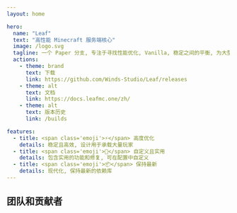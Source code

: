 ```yaml
---
layout: home

hero:
  name: "Leaf"
  text: "高性能 Minecraft 服务端核心"
  image: /logo.svg
  tagline: 一个 Paper 分支, 专注于寻找性能优化, Vanilla, 稳定之间的平衡, 为大型网络, 密集和高承载量场景设计
  actions:
    - theme: brand
      text: 下载
      link: https://github.com/Winds-Studio/Leaf/releases
    - theme: alt
      text: 文档
      link: https://docs.leafmc.one/zh/
    - theme: alt
      text: 版本历史
      link: /builds

features:
  - title: <span class='emoji'>⚡</span> 高度优化
    details: 稳定且高效, 设计用于承载大量玩家
  - title: <span class='emoji'>🧬</span> 自定义且实用
    details: 包含实用的功能和修复, 可在配置中自定义
  - title: <span class='emoji'>📦</span> 保持最新
    details: 现代化, 保持最新的依赖库
---
```


<script setup>
import Contributors from '../Contributors.vue'
</script>

## 团队和贡献者

<Suspense>
    <Contributors lang="zh" />
</Suspense>